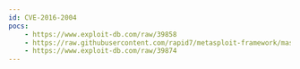 ```yaml
---
id: CVE-2016-2004
pocs:
    - https://www.exploit-db.com/raw/39858
    - https://raw.githubusercontent.com/rapid7/metasploit-framework/master/modules/exploits/windows/misc/hp_dataprotector_encrypted_comms.rb
    - https://www.exploit-db.com/raw/39874
---
```

